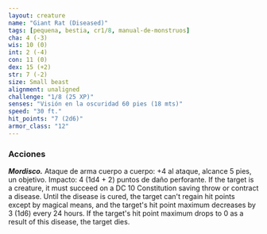 ```yaml
---
layout: creature
name: "Giant Rat (Diseased)"
tags: [pequena, bestia, cr1/8, manual-de-monstruos]
cha: 4 (-3)
wis: 10 (0)
int: 2 (-4)
con: 11 (0)
dex: 15 (+2)
str: 7 (-2)
size: Small beast
alignment: unaligned
challenge: "1/8 (25 XP)"
senses: "Visión en la oscuridad 60 pies (18 mts)"
speed: "30 ft."
hit_points: "7 (2d6)"
armor_class: "12"
---
```


### Acciones

***Mordisco.*** Ataque de arma cuerpo a cuerpo: +4 al ataque, alcance 5 pies, un objetivo. Impacto: 4 (1d4 + 2) puntos de daño perforante. If the target is a creature, it must succeed on a DC 10 Constitution saving throw or contract a disease. Until the disease is cured, the target can't regain hit points except by magical means, and the target's hit point maximum decreases by 3 (1d6) every 24 hours. If the target's hit point maximum drops to 0 as a result of this disease, the target dies.